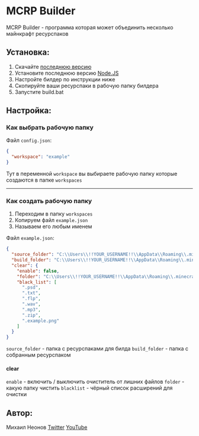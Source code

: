 # MCRP Builder
MCRP Builder - программа которая может объединить несколько майнкрафт ресурспаков
 
## Установка:
1. Скачайте [последнюю версию](https://github.com/Nelonn/mcrp-builder/releases/latest)
1. Установите последнюю версию [Node.JS](https://nodejs.org/en/)
1. Настройте билдер по инструкции ниже
1. Скопируйте ваши ресурспаки в рабочую папку билдера
1. Запустите build.bat

## Настройка:
### Как выбрать рабочую папку
Файл `config.json`:
```json
{
  "workspace": "example"
}
```
Тут в переменной `workspace` вы выбираете рабочую папку которые создаются в папке `workspaces`

___
### Как создать рабочую папку
1. Переходим в папку `workspaces`
1. Копируем файл `example.json`
1. Называем его любым именем

Файл `example.json`:
```json
{
  "source_folder": "C:\\Users\\!!YOUR_USERNAME!!\\AppData\\Roaming\\.minecraft\\resourcepacks\\example-resource-pack-dev\\build_files",
  "build_folder": "C:\\Users\\!!YOUR_USERNAME!!\\AppData\\Roaming\\.minecraft\\resourcepacks\\example-resource-pack-builded",
  "clear": {
    "enable": false,
    "folder": "C:\\Users\\!!YOUR_USERNAME!!\\AppData\\Roaming\\.minecraft\\resourcepacks\\example-resource-pack-dev\\build_files\\first_rp",
    "black_list": [
      ".psd",
      ".txt",
      ".flp",
      ".wav",
      ".mp3",
      ".zip",
      ".example.png"
    ]
  }
}
```

`source_folder` - папка c ресурспаками для билда
`build_folder` - папка с собранным ресурспаком
#### clear
`enable` - включить / выключить очиститель от лишних файлов
`folder` - какую папку чистить
`blacklist` - чёрный список расширений для очистки

## Автор:
Михаил Неонов
[Twitter](https://twitter.com/thenelonn)
[YouTube](https://www.youtube.com/channel/UCnZDAQizhP4rvDNbqQxG_pA)